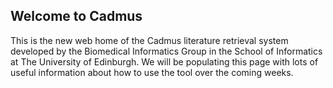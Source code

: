 ## Welcome to Cadmus

This is the new web home of the Cadmus literature retrieval system developed by the Biomedical Informatics Group in the School of Informatics at The University of Edinburgh. We will be populating this page with lots of useful information about how to use the tool over the coming weeks.
